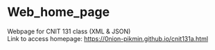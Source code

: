 # Web_home_page
Webpage for CNIT 131 class (XML &amp; JSON) <br />
Link to access homepage: https://0nion-pikmin.github.io/cnit131a.html

